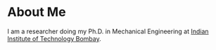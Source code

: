 # About Me

I am a researcher doing my Ph.D. in Mechanical Engineering at [Indian Institute of Technology Bombay](https://www.iitb.ac.in/).

<script src="http://code.jquery.com/jquery-1.4.2.min.js"></script> <script> var x = document.getElementsByClassName("site-footer-credits"); setTimeout(() => { x[0].remove(); }, 10); </script>
